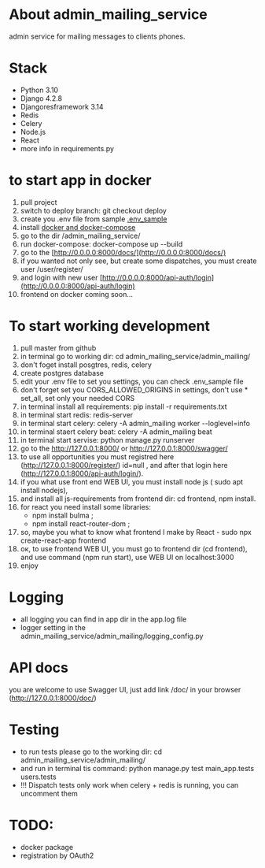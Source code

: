 # About admin_mailing_service
admin service for mailing messages to clients phones.

# Stack
- Python 3.10
- Django 4.2.8
- Djangoresframework 3.14
- Redis
- Celery
- Node.js
- React
- more info in requirements.py 


# to start app in docker
1. pull project
2. switch to deploy branch: git checkout deploy
3. create you .env file from sample [.env_sample](https://github.com/VladimirGrebenev/admin_mailing_service/blob/deploy/admin_mailing/.env_sample)
4. install [docker and docker-compose](https://www.docker.com/)
5. go to the dir /admin_mailing_service/
6. run docker-compose: docker-compose up --build
7. go to the [http://0.0.0.0:8000/docs/](http://0.0.0.0:8000/docs/)
8. if you wanted not only see, but create some dispatches, you must create user /user/register/
9. and login with new user [http://0.0.0.0:8000/api-auth/login](http://0.0.0.0:8000/api-auth/login)
10. frontend on docker coming soon...

# To start working development

1. pull master from github
2. in terminal go to working dir: cd admin_mailing_service/admin_mailing/
3. don't foget install posgtres, redis, celery
4. create postgres database
5. edit your .env file to set you settings, you can check .env_sample file
6. don't forget set you CORS_ALLOWED_ORIGINS in settings, don't use * set_all, set only your needed CORS
7. in terminal install all requirements: pip install -r requirements.txt
8. in terminal start redis: redis-server
9. in terminal start celery: celery -A admin_mailing worker --loglevel=info
10. in terminal staert celery beat: celery -A admin_mailing beat
11. in terminal start servise: python manage.py runserver
12. go to the http://127.0.0.1:8000/ or http://127.0.0.1:8000/swagger/
13. to use all opportunities you must registred here (http://127.0.0.1:8000/register/) id=null ,
    and after that login here (http://127.0.0.1:8000/api-auth/login/).
14. if you what use front end WEB UI, you must install node js ( sudo apt install nodejs),
15. and install all js-requirements from frontend dir: cd frontend,  npm install.
16. for react you need install some libraries:
     - npm install bulma ;
     - npm install react-router-dom ;
17. so, maybe you what to know what frontend I make by React - sudo npx create-react-app frontend
18. ок, to use frontend WEB UI, you must go to frontend dir (cd frontend), and use command (npm run start), use WEB UI on localhost:3000
19. enjoy

# Logging
- all logging you can find in app dir in the app.log file
- logger setting in the admin_mailing_service/admin_mailing/logging_config.py

# API docs
you are welcome to use Swagger UI, just add link /doc/ in your browser (http://127.0.0.1:8000/doc/)

# Testing 
- to run tests please go to the working dir: cd admin_mailing_service/admin_mailing/
- and run in terminal tis command: python manage.py test main_app.tests users.tests
- !!! Dispatch tests only work when celery + redis is running, you can uncomment them

# TODO:
- docker package
- registration by OAuth2 
